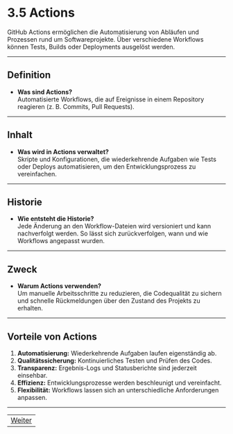 # 3.5 Actions

GitHub Actions ermöglichen die Automatisierung von Abläufen und Prozessen rund um Softwareprojekte. Über verschiedene Workflows können Tests, Builds oder Deployments ausgelöst werden.

---

## Definition

- **Was sind Actions?**  
Automatisierte Workflows, die auf Ereignisse in einem Repository reagieren (z. B. Commits, Pull Requests).

---

## Inhalt

- **Was wird in Actions verwaltet?**  
Skripte und Konfigurationen, die wiederkehrende Aufgaben wie Tests oder Deploys automatisieren, um den Entwicklungsprozess zu vereinfachen.

---

## Historie

- **Wie entsteht die Historie?**  
Jede Änderung an den Workflow-Dateien wird versioniert und kann nachverfolgt werden. So lässt sich zurückverfolgen, wann und wie Workflows angepasst wurden.

---

## Zweck

- **Warum Actions verwenden?**  
Um manuelle Arbeitsschritte zu reduzieren, die Codequalität zu sichern und schnelle Rückmeldungen über den Zustand des Projekts zu erhalten.

---

## Vorteile von Actions

1. **Automatisierung:** Wiederkehrende Aufgaben laufen eigenständig ab.  
2. **Qualitätssicherung:** Kontinuierliches Testen und Prüfen des Codes.  
3. **Transparenz:** Ergebnis-Logs und Statusberichte sind jederzeit einsehbar.  
4. **Effizienz:** Entwicklungsprozesse werden beschleunigt und vereinfacht.  
5. **Flexibilität:** Workflows lassen sich an unterschiedliche Anforderungen anpassen.

---

| |
| --- |
| [Weiter](../6/README.md) |
